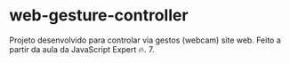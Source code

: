 # web-gesture-controller
Projeto desenvolvido para controlar via gestos (webcam) site web. Feito a partir da aula da JavaScript Expert 🔥. 7.
